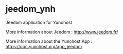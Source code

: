 jeedom_ynh
========

Jeedom application for Yunohost

More information about Jeedom : http://www.jeedom.fr/

More information about the Yunohost App : https://doc.yunohost.org/app_jeedom
